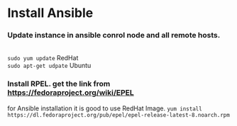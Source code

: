 # Install Ansible

 ### Update instance in ansible conrol node and all remote hosts.
<br> `sudo yum update`  RedHat
<br> `sudo apt-get udpate` Ubuntu

### Install RPEL. get the link from https://fedoraproject.org/wiki/EPEL 
for Ansible installation it is good to use RedHat Image.
` yum install https://dl.fedoraproject.org/pub/epel/epel-release-latest-8.noarch.rpm `